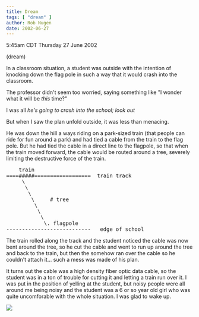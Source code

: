 ```yaml
---
title: Dream
tags: [ "dream" ]
author: Rob Nugen
date: 2002-06-27
---
```


<p class=date>5:45am CDT Thursday 27 June 2002</p>

<p class=note>(dream)</p>

<p class=dream>In a classroom situation, a student was outside with
the intention of knocking down the flag pole in such a way that it
would crash into the classroom.</p>

<p class=dream>The professor didn't seem too worried, saying
something like "I wonder what it will be <em>this</em> time?"</p>

<p class=dream>I was all <em>he's going to crash into the school; look
out</em></p>

<p class=dream>But when I saw the plan unfold outside, it was less
than menacing.</p>

<p class=dream>He was down the hill a ways riding on a park-sized
train (that people can ride for fun around a park) and had tied a
cable from the train to the flag pole.  But he had tied the cable in a
direct line to the flagpole, so that when the train moved forward, the
cable would be routed around a tree, severely limiting the destructive
force of the train.</p>

<pre>
    train
====#####==================  train track
     \
      \
       \
    	\     # tree
    	 \
    	  \
    	   \
    	    \. flagpole
---------------------------   edge of school
</pre>

<p class=dream>The train rolled along the track and the student
noticed the cable was now bent around the tree, so he cut the cable
and went to run up around the tree and back to the train, but then the
somehow ran over the cable so he couldn't attach it...  such a mess
was made of his plan.</p>

<p class=dream>It turns out the cable was a high density fiber optic
data cable, so the student was in a ton of trouble for cutting it and
letting a train run over it.  I was put in the position of yelling at
the student, but noisy people were all around me being noisy and the
student was a 6 or so year old girl who was quite uncomforable with
the whole situation.  I was glad to wake up.</p>

<p><img src="/images/rob/wL-ROB.gif"/></p>
